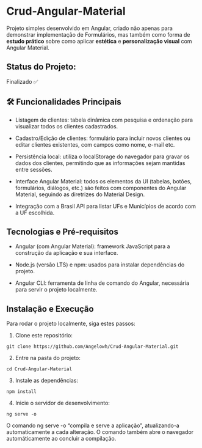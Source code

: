 # Crud-Angular-Material

Projeto simples desenvolvido em Angular, criado não apenas para demonstrar implementação de Formulários, mas também como forma de **estudo prático** sobre como aplicar **estética** e **personalização visual** com Angular Material.


## Status do Projeto:

Finalizado ✅


## 🛠️ Funcionalidades Principais

- Listagem de clientes: tabela dinâmica com pesquisa e ordenação para visualizar todos os clientes cadastrados.

- Cadastro/Edição de clientes: formulário para incluir novos clientes ou editar clientes existentes, com campos como nome, e-mail etc.

- Persistência local: utiliza o localStorage do navegador para gravar os dados dos clientes, permitindo que as informações sejam mantidas entre sessões.

- Interface Angular Material: todos os elementos da UI (tabelas, botões, formulários, diálogos, etc.) são feitos com componentes do Angular Material, seguindo as diretrizes do Material Design.

- Integração com a Brasil API para listar UFs e Municípios de acordo com a UF escolhida.


## Tecnologias e Pré-requisitos

- Angular (com Angular Material): framework JavaScript para a construção da aplicação e sua interface.

- Node.js (versão LTS) e npm: usados para instalar dependências do projeto.

- Angular CLI: ferramenta de linha de comando do Angular, necessária para servir o projeto localmente.


## Instalação e Execução

Para rodar o projeto localmente, siga estes passos:

1. Clone este repositório:

```cli
git clone https://github.com/Angelowh/Crud-Angular-Material.git
```


2. Entre na pasta do projeto:

```cli
cd Crud-Angular-Material
```


3. Instale as dependências:

```cli
npm install
```


4. Inicie o servidor de desenvolvimento:

```cli
ng serve -o
```

O comando ng serve -o “compila e serve a aplicação”, atualizando-a automaticamente a cada alteração. O comando também abre o navegador automáticamente ao concluir a compilação.

